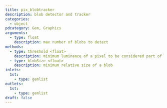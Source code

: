 ```yaml
---
title: pix_blobtracker
description: blob detector and tracker
categories:
  - object
pdcategory: Gem, Graphics
arguments:
  - type: float
    description: max number of blobs to detect
methods:
  - type: threshold <float>
    description: minimum luminance of a pixel to be considered part of a blob
  - type: blobSize <float>
    description: minimum relative size of a blob
inlets:
  1st:
    - type: gemlist
outlets:
  1st:
    - type: gemlist
draft: false
---
```

